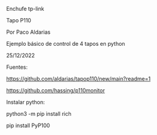 Enchufe tp-link

Tapo P110

Por Paco Aldarias

Ejemplo básico de control de 4 tapos en python

25/12/2022

Fuentes:

https://github.com/aldarias/tapop110/new/main?readme=1

https://github.com/hassing/p110monitor

Instalar python:

python3 -m pip install rich

pip install PyP100
